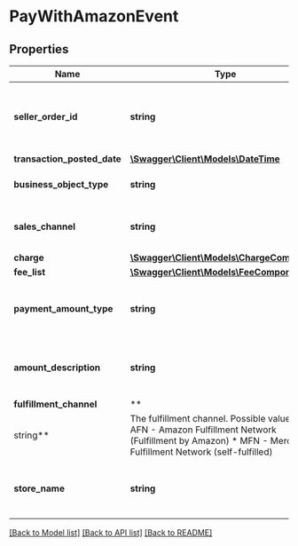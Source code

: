 # PayWithAmazonEvent

## Properties

Name | Type | Description | Notes
------------ | ------------- | ------------- | -------------
**seller_order_id** | **string** | An order identifier that is specified by the seller. | [optional]
**transaction_posted_date** | [**\Swagger\Client\Models\\DateTime**](\DateTime.md) |  | [optional]
**business_object_type** | **string** | The type of business object. | [optional]
**sales_channel** | **string** | The sales channel for the transaction. | [optional]
**charge** | [**\Swagger\Client\Models\ChargeComponent**](ChargeComponent.md) |  | [optional]
**fee_list** | [**\Swagger\Client\Models\FeeComponentList**](FeeComponentList.md) |  | [optional]
**payment_amount_type** | **string** | The type of payment. Possible values:  * Sales | [optional]
**amount_description** | **string** | A short description of this payment event. | [optional]
**fulfillment_channel** | **
string** | The fulfillment channel. Possible values:  * AFN - Amazon Fulfillment Network (Fulfillment by Amazon)  * MFN - Merchant Fulfillment Network (self-fulfilled) | [optional]
**store_name** | **string** | The store name where the event occurred. | [optional]

[[Back to Model list]](../../README.md#documentation-for-models) [[Back to API list]](../../README.md#documentation-for-api-endpoints) [[Back to README]](../../README.md)

